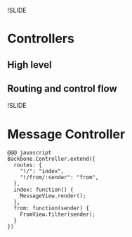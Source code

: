 !SLIDE
# Controllers
## High level
## Routing and control flow

!SLIDE
# Message Controller
    @@@ javascript
    Backbone.Controller.extend({
      routes: {
        "!/": "index",
        "!/from/:sender": "from",
      },
      index: function() {
        MessageView.render();
      },
      from: function(sender) {
        FromView.filter(sender);
      }
    })



